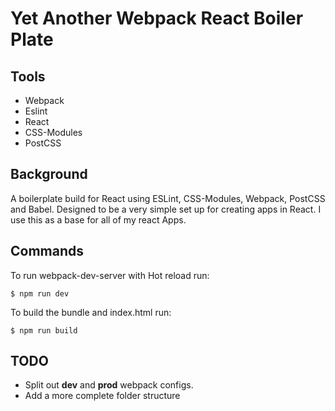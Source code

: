 Yet Another Webpack  React Boiler Plate
=======================================
Tools
-----
* Webpack
* Eslint
* React
* CSS-Modules
* PostCSS

Background
----------
A boilerplate build for React using ESLint, CSS-Modules, Webpack, PostCSS and Babel. Designed to be a very simple set up for creating apps in React. I use this as a base for all of my react Apps.

Commands
--------
To run webpack-dev-server with Hot reload run:
```
$ npm run dev
```
To build the bundle and index.html run: 
```
$ npm run build
```

TODO
----
* Split out **dev** and **prod** webpack configs.
* Add a more complete folder structure